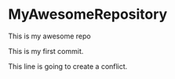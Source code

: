 # MyAwesomeRepository
This is my awesome repo

This is my first commit.

This line is going to create a conflict.